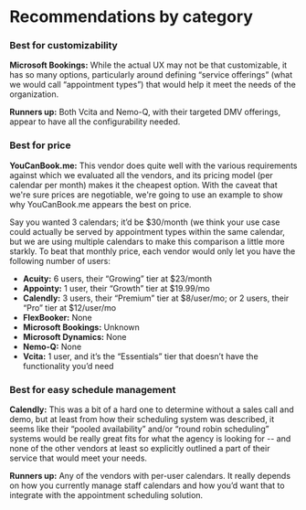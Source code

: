 # Recommendations by category

### Best for customizability 

**Microsoft Bookings:** While the actual UX may not be that customizable, it has so many options, particularly around defining “service offerings” \(what we would call “appointment types”\) that would help it meet the needs of the organization.

**Runners up:** Both Vcita and Nemo-Q, with their targeted DMV offerings, appear to have all the configurability needed. 

### Best for price

**YouCanBook.me:** This vendor does quite well with the various requirements against which we evaluated all the vendors, and its pricing model \(per calendar per month\) makes it the cheapest option. With the caveat that we're sure prices are negotiable, we're going to use an example to show why YouCanBook.me appears the best on price.

Say you wanted 3 calendars; it’d be $30/month \(we think your use case could actually be served by appointment types within the same calendar, but we are using multiple calendars to make this comparison a little more starkly. To beat that monthly price, each vendor would only let you have the following number of users:

* **Acuity:** 6 users, their “Growing” tier at $23/month
* **Appointy:** 1 user, their “Growth” tier at $19.99/mo
* **Calendly:** 3 users, their “Premium” tier at $8/user/mo; or 2 users, their “Pro” tier at $12/user/mo
* **FlexBooker:** None
* **Microsoft Bookings:** Unknown
* **Microsoft Dynamics:** None
* **Nemo-Q:** None
* **Vcita:** 1 user, and it’s the “Essentials” tier that doesn’t have the functionality you’d need

### Best for easy schedule management

**Calendly:** This was a bit of a hard one to determine without a sales call and demo, but at least from how their scheduling system was described, it seems like their “pooled availability” and/or “round robin scheduling” systems would be really great fits for what the agency is looking for -- and none of the other vendors at least so explicitly outlined a part of their service that would meet your needs.

**Runners up:** Any of the vendors with per-user calendars. It really depends on how you currently manage staff calendars and how you’d want that to integrate with the appointment scheduling solution.

